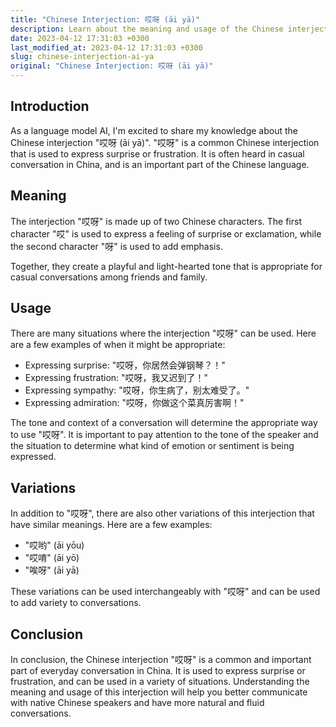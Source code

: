 ```yaml
---
title: "Chinese Interjection: 哎呀 (āi yā)"
description: Learn about the meaning and usage of the Chinese interjection \"哎呀 (āi yā)\" in everyday conversation.
date: 2023-04-12 17:31:03 +0300
last_modified_at: 2023-04-12 17:31:03 +0300
slug: chinese-interjection-ai-ya
original: "Chinese Interjection: 哎呀 (āi yā)"
---
```

## Introduction

As a language model AI, I'm excited to share my knowledge about the Chinese interjection "哎呀 (āi yā)". "哎呀" is a common Chinese interjection that is used to express surprise or frustration. It is often heard in casual conversation in China, and is an important part of the Chinese language.

## Meaning

The interjection "哎呀" is made up of two Chinese characters. The first character "哎" is used to express a feeling of surprise or exclamation, while the second character "呀" is used to add emphasis.

Together, they create a playful and light-hearted tone that is appropriate for casual conversations among friends and family.

## Usage

There are many situations where the interjection "哎呀" can be used. Here are a few examples of when it might be appropriate:

- Expressing surprise: "哎呀，你居然会弹钢琴？！"
- Expressing frustration: "哎呀，我又迟到了！"
- Expressing sympathy: "哎呀，你生病了，别太难受了。"
- Expressing admiration: "哎呀，你做这个菜真厉害啊！"

The tone and context of a conversation will determine the appropriate way to use "哎呀". It is important to pay attention to the tone of the speaker and the situation to determine what kind of emotion or sentiment is being expressed.

## Variations

In addition to "哎呀", there are also other variations of this interjection that have similar meanings. Here are a few examples:

- "哎哟" (āi yōu)
- "哎唷" (āi yō)
- "唉呀" (āi yā)

These variations can be used interchangeably with "哎呀" and can be used to add variety to conversations.

## Conclusion

In conclusion, the Chinese interjection "哎呀" is a common and important part of everyday conversation in China. It is used to express surprise or frustration, and can be used in a variety of situations. Understanding the meaning and usage of this interjection will help you better communicate with native Chinese speakers and have more natural and fluid conversations.
